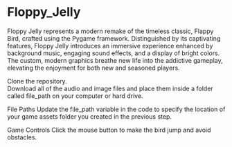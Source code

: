 # Floppy_Jelly

Floppy Jelly represents a modern remake of the timeless classic, Flappy Bird, crafted using the Pygame framework. Distinguished by its captivating features, Floppy Jelly introduces an immersive experience enhanced by background music, engaging sound effects, and a display of bright colors. The custom, modern graphics breathe new life into the addictive gameplay, elevating the enjoyment for both new and seasoned players.

Clone the repository.  
Download all of the audio and image files and place them inside a folder called file_path on your computer or hard drive.

File Paths
Update the file_path variable in the code to specify the location of your game assets folder you created in the previous step. 

Game Controls
Click the mouse button to make the bird jump and avoid obstacles.

